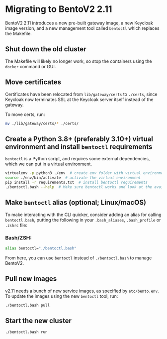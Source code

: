 # Migrating to BentoV2 2.11

BentoV2 2.11 introduces a new pre-built gateway image, a new Keycloak image version, and a new management tool
called `bentoctl` which replaces the Makefile.


## Shut down the old cluster

The Makefile will likely no longer work, so stop the containers using the `docker` command or GUI.


## Move certificates

Certificates have been relocated from `lib/gateway/certs` to `./certs`, since Keycloak now
terminates SSL at the Keycloak server itself instead of the gateway.

To move certs, run:

```bash
mv ./lib/gateway/certs/* ./certs/
```


## Create a Python 3.8+ (preferably 3.10+) virtual environment and install `bentoctl` requirements

`bentoctl` is a Python script, and requires some external dependencies, which we can put
in a virtual environment.

```bash
virtualenv -p python3 ./env  # create env folder with virtual environment inside
source ./env/bin/activate  # activate the virtual environment
pip install -r requirements.txt  # install bentoctl requirements
./bentoctl.bash --help  # Make sure bentoctl works and look at the available commands
```


## Make `bentoctl` alias (optional; Linux/macOS)

To make interacting with the CLI quicker, consider adding an alias for calling `bentoctl.bash`, putting the following
in your `.bash_aliases`, `.bash_profile` or `.zshrc` file:

### Bash/ZSH:
```bash
alias bentoctl="./bentoctl.bash"
```

From here, you can use `bentoctl` instead of `./bentoctl.bash` to manage BentoV2.


## Pull new images

v2.11 needs a bunch of new service images, as specified by `etc/bento.env`. To update the images using the new
`bentoctl` tool, run:

```bash
./bentoctl.bash pull
```


## Start the new cluster

```bash
./bentoctl.bash run
```
